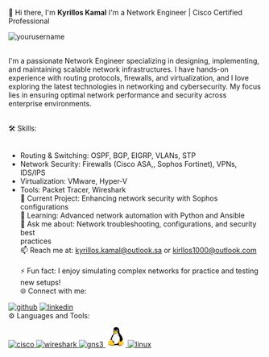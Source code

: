 👋 Hi there, I'm <B>Kyrillos Kamal</B> I'm a Network Engineer | Cisco Certified Professional
<p align="left"> <img src="https://komarev.com/ghpvc/?username=yourusername&label=Profile%20views&color=0e75b6&style=flat" alt="yourusername" /> </p>
</br>
I'm a passionate Network Engineer specializing in designing, implementing, and maintaining scalable network infrastructures. I have hands-on experience with routing protocols, firewalls, and virtualization, and I love exploring the latest technologies in networking and cybersecurity. My focus lies in ensuring optimal network performance and security across enterprise environments.
</br> </br>

🛠️ Skills:
</br>
</br>
- Routing & Switching: OSPF, BGP, EIGRP, VLANs, STP </br>
- Network Security: Firewalls (Cisco ASA,, Sophos Fortinet), VPNs, IDS/IPS</br>
- Virtualization: VMware, Hyper-V</br>
- Tools: Packet Tracer, Wireshark</br>
🔭 Current Project: Enhancing network security with Sophos configurations </br>
🌱 Learning: Advanced network automation with Python and Ansible</br>
💬 Ask me about: Network troubleshooting, configurations, and security best</br> practices</br>
📫 Reach me at:  <a href="mailto:kyrillos.kamal@outlook.sa"> kyrillos.kamal@outlook.sa</a>
 or <a href="mailto:kirllos1000@outlook.com"> kirllos1000@outlook.com</a> </br></br>
⚡ Fun fact: I enjoy simulating complex networks for practice and testing new setups!</br>
🌐 Connect with me:
<div>
<a href="https://github.com/Kyrillos-k-adib" target="blank"><img src='https://cdn.jsdelivr.net/npm/simple-icons@3.0.1/icons/github.svg' alt='github' height='40'></a>
<a href="https://www.linkedin.com/in/kyrillos-kamal/" target="blank"><img src='https://cdn.jsdelivr.net/npm/simple-icons@3.0.1/icons/linkedin.svg' alt='linkedin' height='40'></a>
</div>
⚙️ Languages and Tools:</br>

<p align="left"> 
  <a href="https://www.cisco.com/" target="_blank" rel="noreferrer">
    <img src="https://encrypted-tbn0.gstatic.com/images?q=tbn:ANd9GcRNTqx7NEgSZ2njWhxj6WhIXrW3isjUUwxJTg&s" alt="cisco" width="50" height="50"/>
  </a> 
  
  <a href="https://www.wireshark.org/" target="_blank" rel="noreferrer">
    <img src="https://ih1.redbubble.net/image.815853981.9202/st,small,507x507-pad,600x600,f8f8f8.u4.jpg" alt="wireshark" width="40" height="40"/>
  </a> 
  <a href="https://gns3.com/" target="_blank" rel="noreferrer">
    <img src="https://upload.wikimedia.org/wikipedia/commons/8/8f/GNS3_logo.png" alt="gns3" width="40" height="40"/>
  </a> 
  <a href="https://www.linux.org/" target="_blank" rel="noreferrer">
    <img src="https://raw.githubusercontent.com/devicons/devicon/master/icons/linux/linux-original.svg" alt="linux" width="40" height="40"/>
  </a> 
    <a href="https://www.microsoft.com/en-us/windows-server" target="_blank" rel="noreferrer">
    <img src="https://e7.pngegg.com/pngimages/534/305/png-clipart-windows-server-2012-logo-organization-brand-logo-windows-7-blue-angle.png" alt="linux" width="40" height="40"/>
  </a> 
</p>

